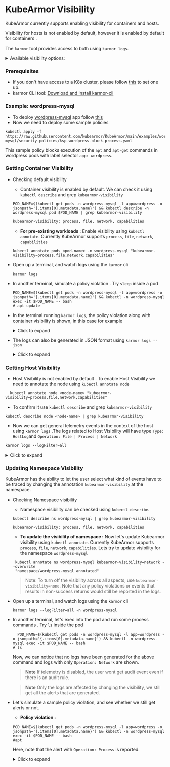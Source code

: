 # KubeArmor Visibility

KubeArmor currently supports enabling visibility for containers and hosts.

Visibility for hosts is not enabled by default, however it is enabled by default for containers . 

The `karmor` tool provides access to both using `karmor logs`.

<details>
  <summary>Available visibility options:</summary>

#### KubeArmor provides visibility on the following behavior of containers
* Process
* Files
* Networks

</details>



### Prerequisites

* If you don't have access to a K8s cluster, please follow  [this](https://github.com/kubearmor/KubeArmor/blob/main/getting-started/deployment_guide.md#prerequisites) to set one up.
* karmor CLI tool: [Download and install karmor-cli](https://github.com/kubearmor/KubeArmor/blob/main/getting-started/deployment_guide.md#1-download-and-install-karmor-cli-tool)

### Example: wordpress-mysql

* To deploy [wordpress-mysql](https://github.com/kubearmor/KubeArmor/blob/main/examples/wordpress-mysql/wordpress-mysql-deployment.yaml) app follow [this](https://github.com/kubearmor/KubeArmor/blob/main//examples/wordpress-mysql.md)
* Now we need to deploy some sample policies
```
kubectl apply -f https://raw.githubusercontent.com/kubearmor/KubeArmor/main/examples/wordpress-mysql/security-policies/ksp-wordpress-block-process.yaml
```
This sample policy blocks execution of the `apt` and `apt-get` commands in wordpress pods with label selector `app: wordpress`.

### Getting Container Visibility


* Checking default visibility

  * Container visibility is enabled by default. We can check it using `kubectl describe` and grep `kubearmor-visibility`

  ```text
  POD_NAME=$(kubectl get pods -n wordpress-mysql -l app=wordpress -o jsonpath='{.items[0].metadata.name}') && kubectl describe -n wordpress-mysql pod $POD_NAME | grep kubearmor-visibility

  kubearmor-visibility: process, file, network, capabilities
  ```
  * **For pre-existing workloads :** Enable visibility using `kubectl annotate`. Currently KubeArmor supports `process`, `file`, `network`, `capabilities`
   ```text
  kubectl annotate pods <pod-name> -n wordpress-mysql "kubearmor-visibility=process,file,network,capabilities"
  ```
* Open up a terminal, and watch logs using the `karmor` cli
  ```text
  karmor logs
  ```
* In another terminal, simulate a policy violation . Try `sleep` inside a pod

  ```text
  POD_NAME=$(kubectl get pods -n wordpress-mysql -l app=wordpress -o jsonpath='{.items[0].metadata.name}') && kubectl -n wordpress-mysql exec -it $POD_NAME -- bash
  # apt update
  ```
* In the terminal running `karmor logs`, the policy violation along with container visibility is shown, in this case for example
  <details>
  <summary>Click to expand</summary>

  ```text
  == Alert / 2023-01-04 04:58:37.689182 ==
  ClusterName: default
  HostName: sibashi-asus
  NamespaceName: wordpress-mysql
  PodName: wordpress-787f45786f-mm2bm
  Labels: app=wordpress
  ContainerName: wordpress
  ContainerID: 9af5246810fd0a732e74d391b32b95f65e4c08e655d1ab10b49b04b148cc1c24
  ContainerImage: docker.io/library/wordpress:4.8-apache@sha256:6216f64ab88fc51d311e38c7f69ca3f9aaba621492b4f1fa93ddf63093768845
  Type: MatchedPolicy
  PolicyName: ksp-wordpress-block-process
  Severity: 3
  Source: /bin/bash
  Resource: /usr/bin/apt update
  Operation: Process
  Action: Block
  Data: syscall=SYS_EXECVE
  Enforcer: AppArmor
  Result: Permission denied
  HostPID: 17462
  HostPPID: 17293
  PID: 199
  PPID: 193
  ParentProcessName: /bin/bash
  ProcessName: /usr/bin/apt
  ```

  </details>


* The logs can also be generated in JSON format using `karmor logs --json `

  <details>
  <summary>Click to expand</summary>

  ```json
  {
  "Timestamp":1672808328,
  "UpdatedTime":"2023-01-04T04:58:48.838991Z",
  "ClusterName":"default","HostName":"sibashi-asus",
  "NamespaceName":"wordpress-mysql","PodName":"wordpress-787f45786f-mm2bm",
  "Labels":"app=wordpress",
  "ContainerID":"9af5246810fd0a732e74d391b32b95f65e4c08e655d1ab10b49b04b148cc1c24",
  "ContainerName":"wordpress",
  "ContainerImage":"docker.io/library/wordpress:4.8-apache@sha256:6216f64ab88fc51d311e38c7f69ca3f9aaba621492b4f1fa93ddf63093768845",
  "HostPPID":17293,
  "HostPID":17526,
  "PPID":193,
  "PID":200,
  "ParentProcessName":"/bin/bash",
  "ProcessName":"/usr/bin/apt",
  "PolicyName":"ksp-wordpress-block-process",
  "Severity":"3",
  "Type":"MatchedPolicy",
  "Source":"/bin/bash",
  "Operation":"Process",
  "Resource":"/usr/bin/apt update",
  "Data":"syscall=SYS_EXECVE",
  "Enforcer":"AppArmor",
  "Action":"Block",
  "Result":"Permission denied"
  }

  ```

  </details>

### Getting Host Visibility

* Host Visibility is not enabled by default . To enable Host  Visibility we need to annotate the node using `kubectl annotate node`
```
  kubectl annotate node <node-name> "kubearmor-visibility=process,file,network,capabilities" 
```

* To confirm it use `kubectl describe` and grep `kubearmor-visibility`
```text
kubectl describe node <node-name> | grep kubearmor-visibility
```

* Now we can get general telemetry events in the context of the host using `karmor logs` .The logs related to Host Visibility will have type `Type: HostLog`and `Operation: File | Process | Network ` 

```text
karmor logs --logFilter=all
```

  <details>
  <summary>Click to expand</summary>

  ```text
  == Alert / 2023-01-04 04:58:37.689182 ==
== Log / 2023-01-27 14:41:49.017709 ==
ClusterName: default
HostName: kubearmor-dev2
Type: HostLog
Source: /usr/bin/dockerd
Resource: /usr/bin/runc --version
Operation: Process
Data: syscall=SYS_EXECVE
Result: Passed
HostPID: 193088
HostPPID: 914
PID: 193088
PPID: 914
ParentProcessName: /usr/bin/dockerd
ProcessName: /usr/bin/runc
== Log / 2023-01-27 14:41:49.018951 ==
ClusterName: default
HostName: kubearmor-dev2
Type: HostLog
Source: /usr/bin/runc --version
Resource: /lib/x86_64-linux-gnu/libc.so.6
Operation: File
Data: syscall=SYS_OPENAT fd=-100 flags=O_RDONLY|O_CLOEXEC
Result: Passed
HostPID: 193088
HostPPID: 914
PID: 193088
PPID: 914
ParentProcessName: /usr/bin/dockerd
ProcessName: /usr/bin/runc
== Log / 2023-01-27 14:41:49.018883 ==
ClusterName: default
HostName: kubearmor-dev2
Type: HostLog
Source: /usr/bin/runc --version
Resource: /etc/ld.so.cache
Operation: File
Data: syscall=SYS_OPENAT fd=-100 flags=O_RDONLY|O_CLOEXEC
Result: Passed
HostPID: 193088
HostPPID: 914
PID: 193088
PPID: 914
ParentProcessName: /usr/bin/dockerd
ProcessName: /usr/bin/runc
== Log / 2023-01-27 14:41:49.020905 ==
ClusterName: default
HostName: kubearmor-dev2
Type: HostLog
Source: /var/lib/rancher/k3s/data/2949af7261ce923f6a5091396d266a0e9d9436dcee976fcd548edc324eb277bb/bin/k3s
Resource: /var/lib/rancher/k3s/data/2949af7261ce923f6a5091396d266a0e9d9436dcee976fcd548edc324eb277bb/bin/portmap
Operation: Process
Data: syscall=SYS_EXECVE
Result: Passed
HostPID: 193090
HostPPID: 5627
PID: 193090
PPID: 5627
ParentProcessName: /var/lib/rancher/k3s/data/2949af7261ce923f6a5091396d266a0e9d9436dcee976fcd548edc324eb277bb/bin/k3s
ProcessName: /var/lib/rancher/k3s/data/2949af7261ce923f6a5091396d266a0e9d9436dcee976fcd548edc324eb277bb/bin/portmap

  ```
* The logs can also be generated in JSON format using `karmor logs --logFilter=all --json `

  <details>
  <summary>Click to expand</summary>

  ```json
  
      {
      "Timestamp": 1674889485,
      "UpdatedTime": "2023-01-28T07:04:45.436854Z",
      "ClusterName": "default",
      "HostName": "kubearmor-dev2",
      "ParentProcessName": "/usr/bin/containerd-shim",
      "ProcessName": "/usr/bin/containerd",
      "HostPPID": 80989,
      "HostPID": 614074,
      "PPID": 80989,
      "PID": 614074,
      "Type": "HostLog",
      "Source": "/usr/bin/containerd --address /run/containerd/containerd.sock publish --topic /tasks/exit --namespace moby",
      "Operation": "File",
      "Resource": "/lib/x86_64-linux-gnu/libdl.so.2",
      "Data": "syscall=SYS_OPENAT fd=-100 flags=O_RDONLY|O_CLOEXEC",
      "Result": "Passed",
    },
    {
    "Timestamp": 1674889485,
    "UpdatedTime": "2023-01-28T07:04:45.440804Z",
    "ClusterName": "default",
    "HostName": "kubearmor-dev2",
    "ParentProcessName": "/usr/bin/containerd-shim",
    "ProcessName": "/usr/bin/containerd",
    "HostPPID": 80989,
    "HostPID": 614074,
    "PPID": 80989,
    "PID": 614074,
    "Type": "HostLog",
    "Source": "/usr/bin/containerd --address /run/containerd/containerd.sock publish --topic /tasks/exit --namespace moby",
    "Operation": "File",
    "Resource": "/usr/bin/containerd",
    "Data": "syscall=SYS_OPENAT fd=-100 flags=O_RDONLY|O_CLOEXEC",
    "Result": "Passed",
    },
    {
    "Timestamp": 1674889485,
    "UpdatedTime": "2023-01-28T07:04:45.427658Z",
    "ClusterName": "default",
    "HostName": "kubearmor-dev2",
    "ParentProcessName": "/bin/bash",
    "ProcessName": "/usr/bin/pgrep",
    "HostPPID": 614066,
    "HostPID": 614073,
    "PPID": 614066,
    "PID": 614073,
    "Type": "HostLog",
    "Source": "/bin/bash",
    "Operation": "Process",
    "Resource": "/usr/bin/pgrep kubearmor",
    "Data": "syscall=SYS_EXECVE",
    "Result": "Passed",
    },
    {
    "Timestamp": 1674889485,
    "UpdatedTime": "2023-01-28T07:04:45.450454Z",
    "ClusterName": "default",
    "HostName": "kubearmor-dev2",
    "ParentProcessName": "/usr/bin/containerd-shim",
    "ProcessName": "/usr/bin/containerd",
    "HostPPID": 80989,
    "HostPID": 614074,
    "PPID": 80989,
    "PID": 614074,
    "Type": "HostLog",
    "Source": "/usr/bin/containerd --address /run/containerd/containerd.sock publish --topic /tasks/exit --namespace moby",
    "Operation": "Network",
    "Resource": "domain=AF_UNIX type=SOCK_STREAM|SOCK_NONBLOCK|SOCK_CLOEXEC protocol=0",
    "Data": "syscall=SYS_SOCKET",
    "Result": "Passed"
    }



  ```
</details>

### Updating Namespace Visibility

KubeArmor has the ability to let the user select what kind of events have to be traced by changing the annotation `kubearmor-visibility` at the namespace.

* Checking Namespace visibility

  * Namespace visibility can be checked using `kubectl describe`. 

  ```text
  kubectl describe ns wordpress-mysql | grep kubearmor-visibility

  kubearmor-visibility: process, file, network, capabilities
  ```
  * **To update the visibility of namespace :** Now let's update Kubearmor visibility using `kubectl annotate`. Currently KubeArmor supports `process`, `file`, `network`, `capabilities`.
  Lets try to update visibility for the namespace `wordpress-mysql`
 
   ```text
    kubectl annotate ns wordpress-mysql kubearmor-visibility=network --overwrite
    "namespace/wordpress-mysql annotated"

  ```
    > Note: To turn off the visibility across all aspects, use `kubearmor-visibility=none`. Note that any policy violations or events that results in non-success returns would still be reported in the logs.

* Open up a terminal, and watch logs using the `karmor` cli
  ```text
  karmor logs --logFilter=all -n wordpress-mysql

  ```
  
* In another terminal, let's exec into the pod and run some process commands . Try `ls` inside the pod

  ```text
    POD_NAME=$(kubectl get pods -n wordpress-mysql -l app=wordpress -o jsonpath='{.items[0].metadata.name}') && kubectl -n wordpress-mysql exec -it $POD_NAME -- bash
  # ls
  ```
  Now, we can notice that no logs have been generated for the above command and logs with only `Operation: Network` are shown.
  >**Note** If telemetry is disabled, the user wont get audit event even if there is an audit rule.

  >**Note** Only the logs are affected by changing the visibility, we still get all the alerts that are generated.

* Let's simulate a sample policy violation, and see whether we still get alerts or not.
    * **Policy violation :**
    ```text
    POD_NAME=$(kubectl get pods -n wordpress-mysql -l app=wordpress -o jsonpath='{.items[0].metadata.name}') && kubectl -n wordpress-mysql exec -it $POD_NAME -- bash
    #apt 
    ```
    Here, note that the alert with `Operation: Process` is reported.
  <details>
  <summary>Click to expand</summary>

  ```text
  == Alert / 2023-04-21 10:54:16.167986 ==
  ClusterName: default
  HostName: aryan-vm
  NamespaceName: wordpress-mysql
  PodName: wordpress-c4bf5b44b-wsfkg
  Labels: app=wordpress
  ContainerName: wordpress
  ContainerID: f6fa783eac62b3cc315059c349e88aa851bd87e3e8d4e91ac539dc2a6ca71ae6
  ContainerImage: wordpress:4.8-apache@sha256:6216f64ab88fc51d311e38c7f69ca3f9aaba621492b4f1fa93ddf63093768845
  Type: MatchedPolicy
  PolicyName: ksp-wordpress-block-process
  Severity: 3
  Source: /bin/bash
  Resource: /usr/bin/apt
  Operation: Process
  Action: Block
  Data: syscall=SYS_EXECVE
  Enforcer: AppArmor
  Result: Permission denied
  HostPID: 1.252628e+06
  HostPPID: 1.251261e+06
  PID: 200
  PPID: 192
  ParentProcessName: /bin/bash
  ProcessName: /usr/bin/apt

  ```
  </details>